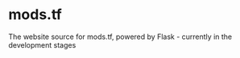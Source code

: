 mods.tf
=======

The website source for mods.tf, powered by Flask - currently in the development stages